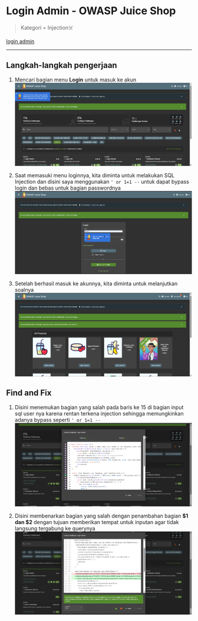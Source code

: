 # Login Admin - OWASP Juice Shop

>Kategori = Injection☠️

[login admin](http://localhost:3000/#/score-board?categories=Injection)

---

## Langkah-langkah pengerjaan
1. Mencari bagian menu **Login** untuk masuk ke akun
![Alt text](./gambar/admin-1.png)

2. Saat memasuki menu loginnya, kita diminta untuk melakukan SQL Injection dan disini saya menggunakan `' or 1=1 --` untuk dapat bypass login dan bebas untuk bagian passwordnya
![Alt text](./gambar/admin-2.png)

3. Setelah berhasil masuk ke akunnya, kita diminta untuk melanjutkan soalnya
![Alt text](./gambar/admin-3.png)

## Find and Fix

1. Disini menemukan bagian yang salah pada baris ke 15 di bagian input sql user nya karena rentan terkena injection sehingga memungkinkan adanya bypass seperti `' or 1=1 --`
![Alt text](./gambar/admin-4.png)

2. Disini membenarkan bagian yang salah dengan penambahan bagian **$1 dan $2** dengan tujuan memberikan tempat untuk inputan agar tidak langsung tergabung ke querynya
![Alt text](./gambar/admin-5.png)